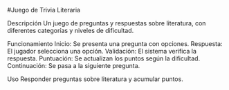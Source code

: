 #Juego de Trivia Literaria

Descripción
Un juego de preguntas y respuestas sobre literatura, con diferentes categorías y niveles de dificultad.

Funcionamiento
Inicio: Se presenta una pregunta con opciones.
Respuesta: El jugador selecciona una opción.
Validación: El sistema verifica la respuesta.
Puntuación: Se actualizan los puntos según la dificultad.
Continuación: Se pasa a la siguiente pregunta.


Uso
Responder preguntas sobre literatura y acumular puntos.
